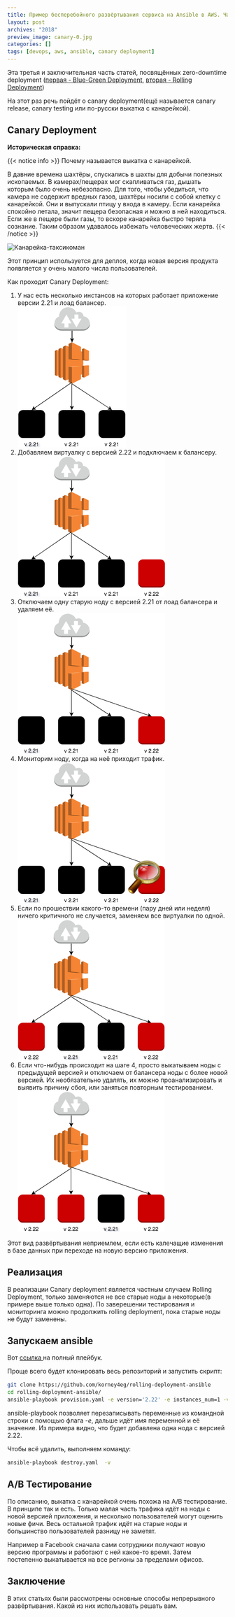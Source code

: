 ```yaml
---
title: Пример бесперебойного развёртывания сервиса на Ansible в AWS. Часть 3. Canary Deployment
layout: post
archives: "2018"
preview_image: canary-0.jpg
categories: []
tags: [devops, aws, ansible, canary deployment]
---
```


Эта третья и заключительная часть статей, посвящённых zero-downtime deployment ([первая - Blue-Green Deployment](/2018/11/11/blue-green-deployment-with-anisble-with-aws.html), [вторая - Rolling Deployment](/2018/11/18/rolling-deployment-with-anisble-with-aws.html))

На этот раз речь пойдёт о canary deployment(ещё называется canary release, canary testing или по-русски выкатка c канарейкой).
<!--more-->

## Canary Deployment

**Историческая справка:**

{{< notice info >}}
Почему называется выкатка c канарейкой.

В давние времена шахтёры, спускались в шахты для добычи полезных ископаемых. В камерах/пещерах мог скапливаться газ, дышать которым было очень небезопасно. Для того, чтобы убедиться, что камера не содержит вредных газов, шахтёры носили с собой клетку с канарейкой. Они и выпускали птицу у входа в камеру. Если канарейка спокойно летала, значит пещера безопасная и можно в ней находиться. Если же в пещере были газы, то вскоре канарейка быстро теряла сознание. Таким образом удавалось избежать человеческих жертв.
{{< /notice >}}

![Канарейка-таксикоман](canary-0.jpg)

Этот принцип используется для деплоя, когда новая версия продукта появляется у очень малого числа пользователей.

Как проходит Canary Deployment:

1. У нас есть несколько инстансов на которых работает приложение версии 2.21 и лоад балансер.<br>
![canary-1](canary-1.png)
2. Добавляем виртуалку с версией 2.22 и подключаем к балансеру.<br>
![canary-2](canary-2.png)
3. Отключаем одну старую ноду с версией 2.21 от лоад балансера и удаляем её.<br>
![canary-3](canary-3.png)
4. Мониторим ноду, когда на неё приходит трафик.<br>
![canary-4](canary-3.1.png)
5. Если по прошествии какого-то времени (пару дней или неделя) ничего критичного не случается, заменяем все виртуалки по одной.<br>
![canary-5](canary-5.png)
6. Если что-нибудь происходит на шаге 4, просто выкатываем ноды с предыдущей версией и отключаем от балансера ноды с более новой версией. Их необязательно удалять, их можно проанализировать и выявить причину сбоя, или заняться повторным тестированием.<br>
![canary-6](canary-6.png)

Этот вид развёртывания неприемлем, если есть калечащие изменения в базе данных при переходе на новую версию приложения.



## Реализация

В реализации Canary deployment является частным случаем Rolling Deployment, только заменяются не все старые ноды а некоторые(в примере выше только одна). По заверешении тестирования и мониторинга можно продолжить rolling deployment, пока старые ноды не будут заменены.

## Запускаем ansible

Вот [ ссылка ](https://github.com/korney4eg/rolling-deployment-ansible) на полный плейбук.

Проще всего будет клонировать весь репозиторий и запустить скрипт:
```bash
git clone https://github.com/korney4eg/rolling-deployment-ansible
cd rolling-deployment-ansible/
ansible-playbook provision.yaml -e version='2.22' -e instances_num=1 -v
```

ansible-playbook позволяет перезаписывать переменные из командной строки с помощью флага _-e_, дальше идёт имя переменной и её значение. Из примера видно, что будет добавлена одна нода с версией 2.22.

Чтобы всё удалить, выполняем команду:
```bash
ansible-playbook destroy.yaml  -v
```

## A/B Тестирование

По описанию, выкатка c канарейкой очень похожа на A/B тестирование. В принципе так и есть. Только малая часть трафика идёт на ноды с новой версией приложения, и несколько пользователей могут оценить новые фичи. Весь остальной трафик идёт на старые ноды и большинство пользователей разницу не заметят. 

Например в Facebook сначала сами сотрудники получают новую версию программы и работают с ней какое-то время. Затем постепенно выкатывается на все регионы за пределами офисов.

## Заключение

В этих статьях были рассмотрены основные способы непрерывного развёртывания. Какой из них использовать решать вам.
